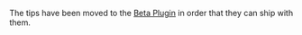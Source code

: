 The tips have been moved to the [Beta Plugin](/projects/plugins/beta/docs/testing/testing-tips.md) in order that they can ship with them.
